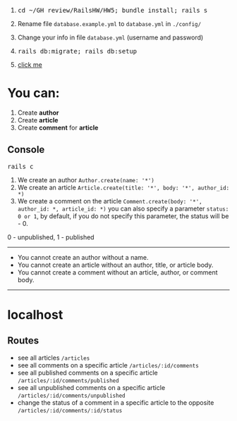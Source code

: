 1. <pre>cd ~/GH_review/RailsHW/HW5; bundle install; rails s</pre>

2. Rename file `database.example.yml` to `database.yml` in `./config/`
3. Change your info in file `database.yml` (username and password)
4. <pre>rails db:migrate; rails db:setup</pre>
5. [click me](http://[::1]:3000)
# You can:
1. Create **author**
2. Create **article**
3. Create **comment** for **article**

## Console
<pre>rails c</pre>
1. We create an author `Author.create(name: '*')`
2. We create an article `Article.create(title: '*', body: '*', author_id: *)`
3. We create a comment on the article `Comment.create(body: '*', author_id: *, article_id: *)`
you can also specify a parameter `status: 0 or 1`, by default, if you do not specify this parameter, the status will be - 0.

0 - unpublished, 1 - published
___
* You cannot create an author without a name.
* You cannot create an article without an author, title, or article body.
* You cannot create a comment without an article, author, or comment body.
___

# localhost 
## Routes
* see all articles  `/articles`
* see all comments on a specific article `/articles/:id/comments`
* see all published comments on a specific article `/articles/:id/comments/published`
* see all unpublished comments on a specific article `/articles/:id/comments/unpublished`
* change the status of a comment in a specific article to the opposite `/articles/:id/comments/:id/status`
